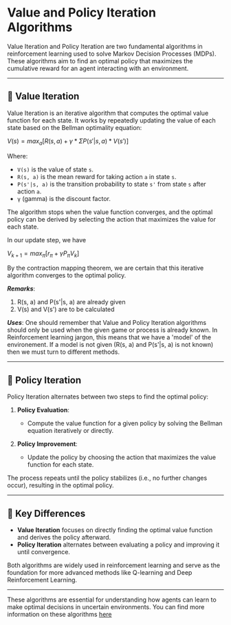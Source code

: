 # Value and Policy Iteration Algorithms

Value Iteration and Policy Iteration are two fundamental algorithms in reinforcement learning used to solve Markov Decision Processes (MDPs). These algorithms aim to find an optimal policy that maximizes the cumulative reward for an agent interacting with an environment.

---

## 📘 Value Iteration

Value Iteration is an iterative algorithm that computes the optimal value function for each state. It works by repeatedly updating the value of each state based on the Bellman optimality equation:

$V(s) = max_a [ R(s, a) + γ * Σ P(s'|s, a) * V(s') ]$

Where:
- `V(s)` is the value of state `s`.
- `R(s, a)` is the mean reward for taking action `a` in state `s`.
- `P(s'|s, a)` is the transition probability to state `s'` from state `s` after action `a`.
- `γ` (gamma) is the discount factor.

The algorithm stops when the value function converges, and the optimal policy can be derived by selecting the action that maximizes the value for each state.

In our update step, we have

$V_{k+1} = max_{\pi}[r_{\pi} + \gamma P_{\pi}V_{k}]$

By the contraction mapping theorem, we are certain that this iterative algorithm converges to the optimal policy.

***Remarks***:
1. R(s, a) and P(s'|s, a) are already given
2. V(s) and V(s') are to be calculated

***Uses***:
One should remember that Value and Policy Iteration algorithms should only be used when the given game or process is already known. In Reinforcement learning jargon, this means that we have a 'model' of the environement. If a model is not given (R(s, a) and P(s'|s, a) is not known) then we must turn to different methods. 

---

## 📘 Policy Iteration

Policy Iteration alternates between two steps to find the optimal policy:

1. **Policy Evaluation**:
   - Compute the value function for a given policy by solving the Bellman equation iteratively or directly.

2. **Policy Improvement**:
   - Update the policy by choosing the action that maximizes the value function for each state.

The process repeats until the policy stabilizes (i.e., no further changes occur), resulting in the optimal policy.

---

## 🔑 Key Differences

- **Value Iteration** focuses on directly finding the optimal value function and derives the policy afterward.
- **Policy Iteration** alternates between evaluating a policy and improving it until convergence.

Both algorithms are widely used in reinforcement learning and serve as the foundation for more advanced methods like Q-learning and Deep Reinforcement Learning.

--- 

These algorithms are essential for understanding how agents can learn to make optimal decisions in uncertain environments.
You can find more information on these algorithms [here](https://www.youtube.com/watch?v=wMAVmLDIvQU&list=PLEhdbSEZZbDaFWPX4gehhwB9vJZJ1DNm8&index=13)
